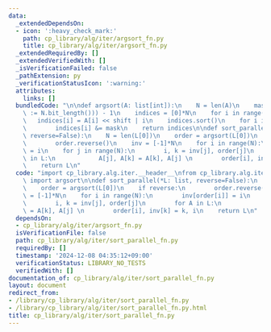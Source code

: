 ```yaml
---
data:
  _extendedDependsOn:
  - icon: ':heavy_check_mark:'
    path: cp_library/alg/iter/argsort_fn.py
    title: cp_library/alg/iter/argsort_fn.py
  _extendedRequiredBy: []
  _extendedVerifiedWith: []
  _isVerificationFailed: false
  _pathExtension: py
  _verificationStatusIcon: ':warning:'
  attributes:
    links: []
  bundledCode: "\n\ndef argsort(A: list[int]):\n    N = len(A)\n    mask = (1 << (shift\
    \ := N.bit_length())) - 1\n    indices = [0]*N\n    for i in range(N):\n     \
    \   indices[i] = A[i] << shift | i\n    indices.sort()\n    for i in range(N):\n\
    \        indices[i] &= mask\n    return indices\n\ndef sort_parallel(*L: list,\
    \ reverse=False):\n    N = len(L[0])\n    order = argsort(L[0])\n    if reverse:\n\
    \        order.reverse()\n    inv = [-1]*N\n    for i in range(N):\n        inv[order[i]]\
    \ = i\n    for j in range(N):\n        i, k = inv[j], order[j]\n        for A\
    \ in L:\n            A[j], A[k] = A[k], A[j] \n        order[i], inv[k] = k, i\n\
    \    return L\n"
  code: "import cp_library.alg.iter.__header__\nfrom cp_library.alg.iter.argsort_fn\
    \ import argsort\n\ndef sort_parallel(*L: list, reverse=False):\n    N = len(L[0])\n\
    \    order = argsort(L[0])\n    if reverse:\n        order.reverse()\n    inv\
    \ = [-1]*N\n    for i in range(N):\n        inv[order[i]] = i\n    for j in range(N):\n\
    \        i, k = inv[j], order[j]\n        for A in L:\n            A[j], A[k]\
    \ = A[k], A[j] \n        order[i], inv[k] = k, i\n    return L\n"
  dependsOn:
  - cp_library/alg/iter/argsort_fn.py
  isVerificationFile: false
  path: cp_library/alg/iter/sort_parallel_fn.py
  requiredBy: []
  timestamp: '2024-12-08 04:35:12+09:00'
  verificationStatus: LIBRARY_NO_TESTS
  verifiedWith: []
documentation_of: cp_library/alg/iter/sort_parallel_fn.py
layout: document
redirect_from:
- /library/cp_library/alg/iter/sort_parallel_fn.py
- /library/cp_library/alg/iter/sort_parallel_fn.py.html
title: cp_library/alg/iter/sort_parallel_fn.py
---
```

